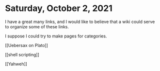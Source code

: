 # Saturday, October 2, 2021

I have a great many links, and I would like to believe that a wiki could serve to organize some of these links.

I suppose I could try to make pages for categories.

[[Uebersax on Plato]]

[[shell scripting]]

[[Yahweh]]
